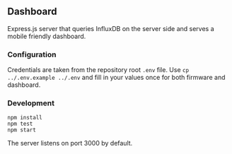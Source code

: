 ## Dashboard

Express.js server that queries InfluxDB on the server side and serves a mobile friendly dashboard.

### Configuration

Credentials are taken from the repository root `.env` file. Use `cp ../.env.example ../.env` and fill in your values once for both firmware and dashboard.

### Development

```
npm install
npm test
npm start
```

The server listens on port 3000 by default.
